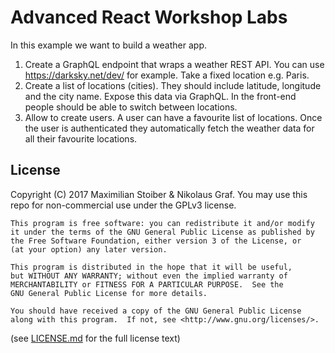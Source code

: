# Advanced React Workshop Labs

In this example we want to build a weather app.

1. Create a GraphQL endpoint that wraps a weather REST API. You can use https://darksky.net/dev/ for example. Take a fixed location e.g. Paris.
2. Create a list of locations (cities). They should include latitude, longitude and the city name. Expose this data via GraphQL. In the front-end people should be able to switch between locations.
3. Allow to create users. A user can have a favourite list of locations. Once the user is authenticated they automatically fetch the weather data for all their favourite locations.

## License

Copyright (C) 2017  Maximilian Stoiber & Nikolaus Graf. You may use this repo for non-commercial use under the GPLv3 license.

```
This program is free software: you can redistribute it and/or modify
it under the terms of the GNU General Public License as published by
the Free Software Foundation, either version 3 of the License, or
(at your option) any later version.

This program is distributed in the hope that it will be useful,
but WITHOUT ANY WARRANTY; without even the implied warranty of
MERCHANTABILITY or FITNESS FOR A PARTICULAR PURPOSE.  See the
GNU General Public License for more details.

You should have received a copy of the GNU General Public License
along with this program.  If not, see <http://www.gnu.org/licenses/>.
```

(see [LICENSE.md](LICENSE.md) for the full license text)
